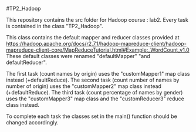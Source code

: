 #TP2_Hadoop

This repository contains the src folder for Hadoop course : lab2.
Every task is contained in the class "TP2_Hadoop".

This class contains the default mapper and reducer classes provided at 
https://hadoop.apache.org/docs/r2.7.1/hadoop-mapreduce-client/hadoop-mapreduce-client-core/MapReduceTutorial.html#Example:_WordCount_v1.0
These default classes were renamed "defaultMapper" "and defaultReducer".

The first task (count names by origin) uses the "customMapper1" map class instead (+defaultReduce).
The second task (count number of names by number of origin) uses the "customMapper2" map class instead (+defaultReduce).
The third task (count percentage of names by gender) uses the "customMapper3" map class and the "customReducer3" reduce class instead.

To complete each task the classes set in the main() function should be changed accordingly.